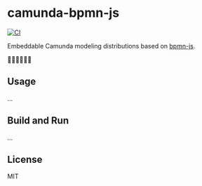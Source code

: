 # camunda-bpmn-js

[![CI](https://github.com/camunda/camunda-bpmn-js/workflows/CI/badge.svg)](https://github.com/camunda/camunda-bpmn-js/actions?query=workflow%3ACI)


Embeddable Camunda modeling distributions based on [bpmn-js](https://github.com/bpmn-io/bpmn-js).

🚧👷‍♀️👷‍♂️🚧

## Usage

...

## Build and Run

...

## License

MIT